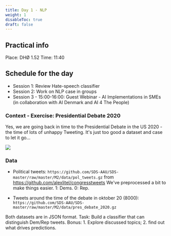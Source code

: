 ```yaml
---
title: Day 1 - NLP
weight: 1
disableToc: true
draft: false
---
```


## Practical info
Place: DHØ 1.52
Time: 11:40


## Schedule for the day

* Session 1: Review Hate-speech classifier
* Session 2: Work on NLP case in groups
* Session 3 - 15:00-16:00: Guest Webinar - AI Implementations in SMEs (in collaboration with AI Denmark and AI 4 The People)


### Context - Exercise: Presidential Debate 2020


Yes, we are going back in time to the Presidential Debate in the US 2020 - the time of lots of unhappy Tweeting. It's just too good a dataset and case to let it go...

![](https://ichef.bbci.co.uk/news/800/cpsprodpb/E505/production/_114692685_uspresidentialdebate2020timedonaldtrumpandjoebiden.jpg)

### Data

* Political tweets: `https://github.com/SDS-AAU/SDS-master/raw/master/M2/data/pol_tweets.gz` from https://github.com/alexlitel/congresstweets We've preprocessed a bit to make things easier. 1: Dems. 0: Rep.

* Tweets around the time of the debate in oktober 20 (8000): `https://github.com/SDS-AAU/SDS-master/raw/master/M2/data/pres_debate_2020.gz`

Both datasets are in JSON format.
Task: Build a classifier that can distinguish Dem/Rep tweets. Bonus: 1. Explore discussed topics; 2. find out what drives predictions.


<!---

### Introduction 

#### Context: The Danish Power Elites

* [Antons PhD Thesis](https://magtelite.dk/wp-content/uploads/2015/09/Anton-Grau-Larsen-PhD-Elites-in-Denmark.pdf)
* [Brief Summary of findings (CBS)](https://www.cbs.dk/en/alumni/news/a-look-the-danish-power-elite)
* [Journal Paper in Sociology](https://journals.sagepub.com/doi/abs/10.1177/0038038512454349)
* More to be found with googleling...

#### Data

* [Github (R Repository)](https://github.com/antongrau/eliter)
* [Magteliten website](https://magtelite.dk/data/)
* Or, easier... on [our github](https://github.com/SDS-AAU/SDS-master/raw/master/00_data/networks/elite_den17.csv)

### Tasks

* Who are the most central persons?
* Communities?
* What characterizes them?
* * Link up with additional data?

## Workshop: AI as a Service

By guest: Andreas Markussen 

{{< panopto "https://cbs.cloud.panopto.eu/Panopto/Pages/Embed.aspx?id=4ee56e3e-6770-413e-abea-adc3010a580d&autoplay=false&offerviewer=true&showtitle=true&showbrand=false&captions=false&interactivity=all">}}

### Introduction 

The purpose is to demonstrate a minimum viable product of an ML model deployment. Keeping with the DSBA spirit, I would keep the section hands-on. I would cover a minimal ML pipeline using data that is already preprocessed. The model will be saved to a static file and served through an API. When done, we will have created a web service from scratch, that can be used by any user in their browser. The project will be conducted in Python, with a little HTML added.


### Structure:

- Very brief introduction to how the web works - 15 mins
- Building model and exporting to static file - 15 mins
- Building Flask web app - 10 mins
- Adding APIs - 10 mins
- Adding some HTML and concluding the complete web service - 10 mins
- Deployment to Heroku free account, short showcase of extensions and other applications (no code here) and rounding off - 15 mins

### Preperation

To get most of this workshop, you should have: 

- Some existing knowledge of Python
- A local installation of Python
- Good understanding of an ML flow.
- No understanding of the web in general


### Materials


- [Data {{< awesome fas fas fa-database >}}:](https://www.appliedcoding.net/uploads/all_vintages_data_set.csv)
- [Repo {{< awesome fab fa-github >}}:](https://github.com/andreas-mar/DSBA-14-10-2021/tree/master)
- [Slides](https://github.com/SDS-AAU/DSBA-2021/raw/master/static/notebooks/DSBA%20presentation.pdf)



{{< tabs >}}

{{< tab name="Joint recordings">}}
  <h2>Assignment 1 handout</h2>
  {{< panopto  "https://panopto.aau.dk/Panopto/Pages/Embed.aspx?id=4b2660d2-790f-49cf-84be-ada900ea3083&autoplay=false&offerviewer=true&showtitle=true&showbrand=false&start=0&interactivity=all" >}}

{{< /tab >}}



{{< tab name="R Application">}}
<div>

  <h2>R: Recording</h2>
 
 coming soon

</div>
{{< /tab >}}



{{< tab name="Python Application">}}
<div>
  
  
  <h2>Python group recoding </h2>
  {{< panopto "https://panopto.aau.dk/Panopto/Pages/Embed.aspx?id=3c6006e6-e8e2-4ac4-a0a8-ada900ea85bc&autoplay=false&offerviewer=true&showtitle=true&showbrand=false&start=0&interactivity=all" >}}
</div>
{{< /tab >}}

{{< /tabs >}}
 --->


